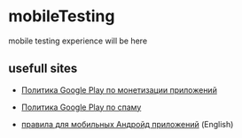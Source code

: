 # mobileTesting
mobile testing experience will be here


## usefull sites


- [Политика Google Play по монетизации приложений](https://playacademy.exceedlms.com/student/collection/263275/path/345743/activity/345721)

- [Политика Google Play по спаму](https://playacademy.exceedlms.com/student/collection/263275/path/345743/activity/345720)

- [правила для мобильных Андройд приложений](https://play.google.com/about/developer-content-policy/)  (English)

